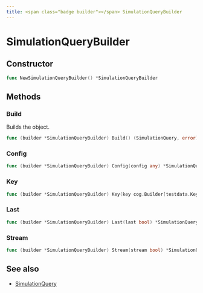 ```yaml
---
title: <span class="badge builder"></span> SimulationQueryBuilder
---
```

# <span class="badge builder"></span> SimulationQueryBuilder

## Constructor

```go
func NewSimulationQueryBuilder() *SimulationQueryBuilder
```
## Methods

### <span class="badge object-method"></span> Build

Builds the object.

```go
func (builder *SimulationQueryBuilder) Build() (SimulationQuery, error)
```

### <span class="badge object-method"></span> Config

```go
func (builder *SimulationQueryBuilder) Config(config any) *SimulationQueryBuilder
```

### <span class="badge object-method"></span> Key

```go
func (builder *SimulationQueryBuilder) Key(key cog.Builder[testdata.Key]) *SimulationQueryBuilder
```

### <span class="badge object-method"></span> Last

```go
func (builder *SimulationQueryBuilder) Last(last bool) *SimulationQueryBuilder
```

### <span class="badge object-method"></span> Stream

```go
func (builder *SimulationQueryBuilder) Stream(stream bool) *SimulationQueryBuilder
```

## See also

 * <span class="badge object-type-struct"></span> [SimulationQuery](./object-SimulationQuery.md)
